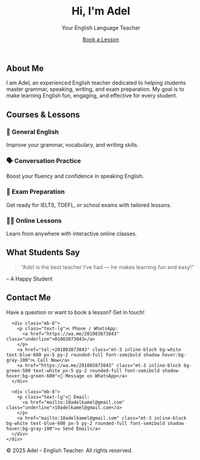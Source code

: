 <!DOCTYPE html>
<html lang="en">
<head>
  <meta charset="UTF-8">
  <meta name="viewport" content="width=device-width, initial-scale=1.0">
  <title>Adel - English Teacher</title>
  <script src="https://cdn.tailwindcss.com"></script>
</head>
<body class="font-sans text-gray-800">

  <!-- Header / Hero -->
  <header class="bg-blue-600 text-white py-16">
    <div class="max-w-4xl mx-auto text-center">
      <h1 class="text-5xl font-bold mb-4">Hi, I'm Adel</h1>
      <p class="text-xl mb-6">Your English Language Teacher</p>
      <a href="#contact" class="bg-white text-blue-600 px-6 py-3 rounded-full font-semibold shadow hover:bg-gray-100">Book a Lesson</a>
    </div>
  </header>

  <!-- About Section -->
  <section id="about" class="py-16 bg-gray-50">
    <div class="max-w-4xl mx-auto text-center">
      <h2 class="text-3xl font-bold mb-4">About Me</h2>
      <p class="text-lg leading-relaxed">
        I am Adel, an experienced English teacher dedicated to helping students master grammar,
        speaking, writing, and exam preparation. My goal is to make learning English fun,
        engaging, and effective for every student.
      </p>
    </div>
  </section>

  <!-- Lessons / Courses -->
  <section id="lessons" class="py-16">
    <div class="max-w-6xl mx-auto text-center">
      <h2 class="text-3xl font-bold mb-10">Courses & Lessons</h2>
      <div class="grid grid-cols-1 md:grid-cols-2 lg:grid-cols-4 gap-6">
        <div class="bg-white shadow rounded-xl p-6">
          <h3 class="text-xl font-semibold mb-2">📖 General English</h3>
          <p>Improve your grammar, vocabulary, and writing skills.</p>
        </div>
        <div class="bg-white shadow rounded-xl p-6">
          <h3 class="text-xl font-semibold mb-2">🗣️ Conversation Practice</h3>
          <p>Boost your fluency and confidence in speaking English.</p>
        </div>
        <div class="bg-white shadow rounded-xl p-6">
          <h3 class="text-xl font-semibold mb-2">📝 Exam Preparation</h3>
          <p>Get ready for IELTS, TOEFL, or school exams with tailored lessons.</p>
        </div>
        <div class="bg-white shadow rounded-xl p-6">
          <h3 class="text-xl font-semibold mb-2">👩‍💻 Online Lessons</h3>
          <p>Learn from anywhere with interactive online classes.</p>
        </div>
      </div>
    </div>
  </section>

  <!-- Testimonials -->
  <section id="testimonials" class="py-16 bg-gray-50">
    <div class="max-w-4xl mx-auto text-center">
      <h2 class="text-3xl font-bold mb-10">What Students Say</h2>
      <blockquote class="italic text-lg">“Adel is the best teacher I’ve had — he makes learning fun and easy!”</blockquote>
      <p class="mt-4 font-semibold">– A Happy Student</p>
    </div>
  </section>

  <!-- Contact -->
  <section id="contact" class="bg-blue-600 text-white py-16">
    <div class="max-w-4xl mx-auto text-center">
      <h2 class="text-3xl font-bold mb-4">Contact Me</h2>
      <p class="mb-6">Have a question or want to book a lesson? Get in touch!</p>
      
      <div class="mb-6">
        <p class="text-lg">📞 Phone / WhatsApp: 
          <a href="https://wa.me/201003873043" class="underline">01003873043</a>
        </p>
        <a href="tel:+201003873043" class="mt-3 inline-block bg-white text-blue-600 px-5 py-2 rounded-full font-semibold shadow hover:bg-gray-100">📞 Call Now</a>
        <a href="https://wa.me/201003873043" class="mt-3 inline-block bg-green-500 text-white px-5 py-2 rounded-full font-semibold shadow hover:bg-green-600">💬 Message on WhatsApp</a>
      </div>

      <div class="mb-6">
        <p class="text-lg">📧 Email: 
          <a href="mailto:10adelkamel@gmail.com" class="underline">10adelkamel@gmail.com</a>
        </p>
        <a href="mailto:10adelkamel@gmail.com" class="mt-3 inline-block bg-white text-blue-600 px-5 py-2 rounded-full font-semibold shadow hover:bg-gray-100">✉️ Send Email</a>
      </div>
    </div>
  </section>

  <!-- Footer -->
  <footer class="bg-gray-800 text-white py-6 text-center">
    <p>© 2025 Adel – English Teacher. All rights reserved.</p>
  </footer>

</body>
</html>
